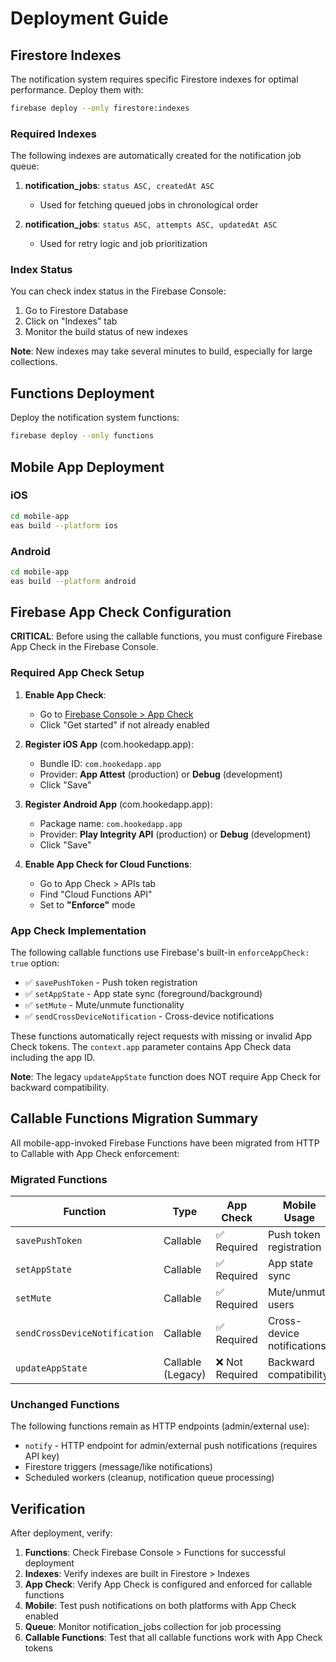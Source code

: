 # Deployment Guide

## Firestore Indexes

The notification system requires specific Firestore indexes for optimal performance. Deploy them with:

```bash
firebase deploy --only firestore:indexes
```

### Required Indexes

The following indexes are automatically created for the notification job queue:

1. **notification_jobs**: `status ASC, createdAt ASC`
   - Used for fetching queued jobs in chronological order
   
2. **notification_jobs**: `status ASC, attempts ASC, updatedAt ASC`
   - Used for retry logic and job prioritization

### Index Status

You can check index status in the Firebase Console:
1. Go to Firestore Database
2. Click on "Indexes" tab
3. Monitor the build status of new indexes

**Note**: New indexes may take several minutes to build, especially for large collections.

## Functions Deployment

Deploy the notification system functions:

```bash
firebase deploy --only functions
```

## Mobile App Deployment

### iOS
```bash
cd mobile-app
eas build --platform ios
```

### Android
```bash
cd mobile-app
eas build --platform android
```

## Firebase App Check Configuration

**CRITICAL**: Before using the callable functions, you must configure Firebase App Check in the Firebase Console.

### Required App Check Setup

1. **Enable App Check**:
   - Go to [Firebase Console > App Check](https://console.firebase.google.com/project/hooked-69/appcheck)
   - Click "Get started" if not already enabled

2. **Register iOS App** (com.hookedapp.app):
   - Bundle ID: `com.hookedapp.app`
   - Provider: **App Attest** (production) or **Debug** (development)
   - Click "Save"

3. **Register Android App** (com.hookedapp.app):
   - Package name: `com.hookedapp.app`
   - Provider: **Play Integrity API** (production) or **Debug** (development)
   - Click "Save"

4. **Enable App Check for Cloud Functions**:
   - Go to App Check > APIs tab
   - Find "Cloud Functions API"
   - Set to **"Enforce"** mode

### App Check Implementation

The following callable functions use Firebase's built-in `enforceAppCheck: true` option:

- ✅ `savePushToken` - Push token registration  
- ✅ `setAppState` - App state sync (foreground/background)
- ✅ `setMute` - Mute/unmute functionality
- ✅ `sendCrossDeviceNotification` - Cross-device notifications

These functions automatically reject requests with missing or invalid App Check tokens. The `context.app` parameter contains App Check data including the app ID.

**Note**: The legacy `updateAppState` function does NOT require App Check for backward compatibility.

## Callable Functions Migration Summary

All mobile-app-invoked Firebase Functions have been migrated from HTTP to Callable with App Check enforcement:

### Migrated Functions

| Function | Type | App Check | Mobile Usage |
|----------|------|-----------|--------------|
| `savePushToken` | Callable | ✅ Required | Push token registration |
| `setAppState` | Callable | ✅ Required | App state sync |
| `setMute` | Callable | ✅ Required | Mute/unmute users |
| `sendCrossDeviceNotification` | Callable | ✅ Required | Cross-device notifications |
| `updateAppState` | Callable (Legacy) | ❌ Not Required | Backward compatibility |

### Unchanged Functions

The following functions remain as HTTP endpoints (admin/external use):

- `notify` - HTTP endpoint for admin/external push notifications (requires API key)
- Firestore triggers (message/like notifications)
- Scheduled workers (cleanup, notification queue processing)

## Verification

After deployment, verify:

1. **Functions**: Check Firebase Console > Functions for successful deployment
2. **Indexes**: Verify indexes are built in Firestore > Indexes
3. **App Check**: Verify App Check is configured and enforced for callable functions
4. **Mobile**: Test push notifications on both platforms with App Check enabled
5. **Queue**: Monitor notification_jobs collection for job processing
6. **Callable Functions**: Test that all callable functions work with App Check tokens
